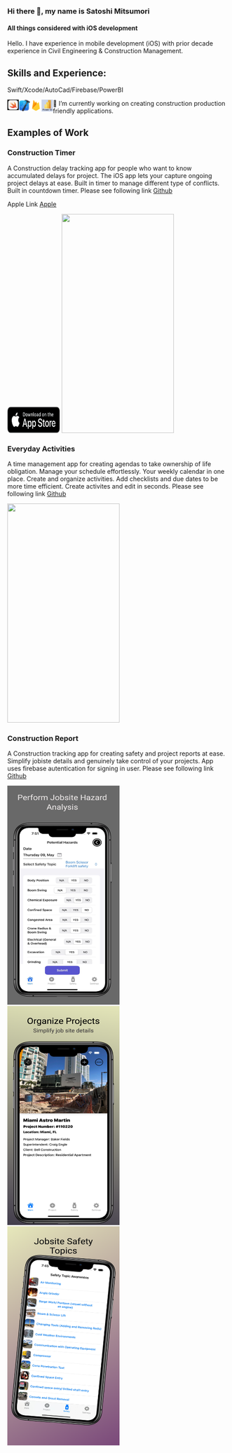 ### Hi there 👋, my name is Satoshi Mitsumori
#### All things considered with iOS development



Hello. I have experience in mobile development (iOS) with prior decade experience in Civil Engineering & Construction Management. 

## Skills and Experience: 
Swift/Xcode/AutoCad/Firebase/PowerBI

<img align="left" alt="Visual Studio Code" width="26px" src="https://github.com/mitsumoristudio/satoshimitsumori/blob/53a1b38ebcf43c022788204003cefdabff5ec6ef/SwiftLogo.png" />
<img align="left" alt="Visual Studio Code" width="26px" src="https://github.com/mitsumoristudio/satoshimitsumori/blob/0ed046d36c281304bd3e624884ca04b92d5cc22c/Xcode_14_icon.png" />
<img align="left" alt="Visual Studio Code" width="26px" src="https://github.com/mitsumoristudio/satoshimitsumori/blob/da4c2fddef514c6d7df4a415f9a97c066d5b62ba/Firebase_icon.svg" />
<img align="left" alt="Visual Studio Code" width="26px" src="https://github.com/mitsumoristudio/satoshimitsumori/blob/d08c97304325b9052ddac9cd9ce2d2bb5276f184/powerbi.png" />

 🔭 I’m currently working on creating construction production friendly applications.

## Examples of Work

### Construction Timer

A Construction delay tracking app for people who want to know accumulated delays for project. The iOS app lets your capture ongoing project delays at ease. Built in timer to manage different type of conflicts. Built in countdown timer.  Please see following link [Github](https://github.com/mitsumoristudio/ConstructionTimer-)

Apple Link [Apple](https://apps.apple.com/us/app/construction-timer/id6480379704?platform=iphone)

<img src="https://github.com/mitsumoristudio/satoshimitsumori/blob/main/Download_on_the_App_Store_Badge_US-UK_blk_092917.jpg" width="120" height = "60" />



<img src="https://github.com/mitsumoristudio/satoshimitsumori/blob/c9fb51805ca2413fd7a631af3fe4b848a5b37408/Construction%20Timer%20video%20clip.gif" width = "256" height = "500" />






### Everyday Activities

A time management app for creating agendas to take ownership of life obligation. Manage your schedule effortlessly. Your weekly calendar in one place. Create and organize activities. Add checklists and due dates to be more time efficient. Create activites and edit in seconds. Please see following link [Github](https://github.com/mitsumoristudio/DailyActivities-)

<img src="https://github.com/mitsumoristudio/satoshimitsumori/blob/4e44db2db5e8f570b82aae1cb9c837433fe63948/Daily%20Activity%20Intro.gif" width="256" height = "500" />

### Construction Report

A Construction tracking app for creating safety and project reports at ease. Simplify jobiste details and genuinely take control of your projects. App uses firebase autentication for signing in user.
Please see following link [Github](https://github.com/mitsumoristudio/DailyReport-)

<a ><img src="https://github.com/mitsumoristudio/satoshimitsumori/blob/b57a4f115044f5ec1110fc171244c84ffcb358a9/Screen3%20Resized.jpg" width= "256" height = "500" /></a>
<a ><img src="https://github.com/mitsumoristudio/satoshimitsumori/blob/b57a4f115044f5ec1110fc171244c84ffcb358a9/Apple%20iPhone%2011%20Pro-2%20resized.png" width= "256" height = "500" /></a>
<a ><img src="https://github.com/mitsumoristudio/satoshimitsumori/blob/05be2f5c81ad532af7c4974b48f2c5f27eb324c3/Apple%20iPhone%2011%20Pro-resized.png" width= "256" height = "500" /></a>



